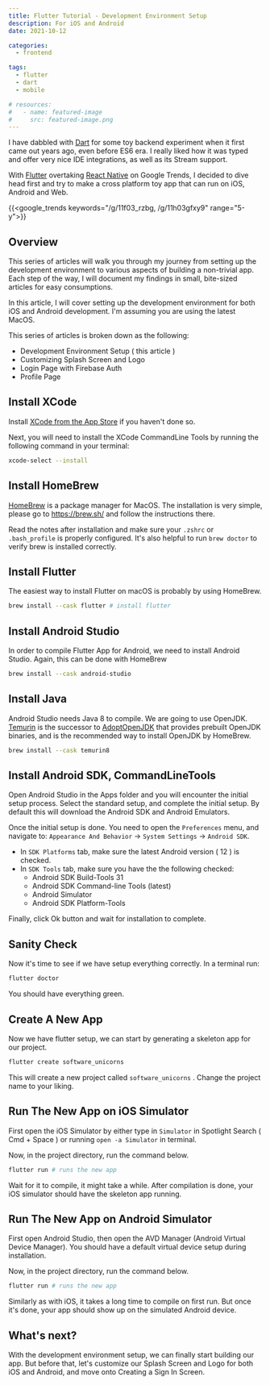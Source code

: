 ```yaml
---
title: Flutter Tutorial - Development Environment Setup
description: For iOS and Android
date: 2021-10-12

categories:
  - frontend

tags: 
  - flutter
  - dart
  - mobile

# resources:
#   - name: featured-image
#     src: featured-image.png
---
```



I have dabbled with [Dart](https://dart.dev/) for some toy backend experiment when it first came out years ago, even before ES6 era. I really liked how it was typed and offer very nice IDE integrations, as well as its Stream support. 

With [Flutter](https://flutter.dev/) overtaking [React Native](https://reactnative.dev/) on Google Trends, I decided to dive head first and try to make a cross platform toy app that can run on iOS, Android and Web.

{{<google_trends keywords="/g/11f03_rzbg, /g/11h03gfxy9" range="5-y">}}

## Overview

This series of articles will walk you through my journey from setting up the development environment to various aspects of building a non-trivial app. Each  step of the way, I will document my findings in small, bite-sized articles for easy consumptions.

In this article, I will cover setting up the development environment for both iOS and Android development. I'm assuming you are using the latest MacOS.

This series of articles is broken down as the following:

* Development Environment Setup ( this article )
* Customizing Splash Screen and Logo
* Login Page with Firebase Auth
* Profile Page

## Install XCode

Install [XCode from the App Store](https://apps.apple.com/us/app/xcode/id497799835?mt=12) if you haven't done so.

Next, you will need to install the XCode CommandLine Tools by running the following command in your terminal:

```bash
xcode-select --install
```

## Install HomeBrew

[HomeBrew](https://brew.sh/) is a package manager for MacOS. The installation is very simple, please go to https://brew.sh/ and follow the instructions there.

Read the notes after installation and make sure your `.zshrc` or `.bash_profile` is properly configured. It's also helpful to run `brew doctor` to verify brew is installed correctly.

## Install Flutter

The easiest way to install Flutter on macOS is probably by using HomeBrew.

```bash
brew install --cask flutter # install flutter
```

## Install Android Studio

In order to compile Flutter App for Android, we need to install Android Studio. Again, this can be done with HomeBrew

```bash
brew install --cask android-studio
```

## Install Java

Android Studio needs Java 8 to compile. We are going to use OpenJDK. [Temurin](https://adoptium.net/) is the successor to [AdoptOpenJDK](https://github.com/AdoptOpenJDK/homebrew-openjdk) that provides prebuilt OpenJDK binaries, and is the recommended way to install OpenJDK by HomeBrew.

```bash
brew install --cask temurin8
```

## Install Android SDK, CommandLineTools

Open Android Studio in the Apps folder and you will encounter the initial setup process. Select the standard setup, and complete the initial setup. By default this will download the Android SDK and Android Emulators.

Once the initial setup is done. You need to open the `Preferences` menu, and navigate to: `Appearance And Behavior` -> `System Settings` -> `Android SDK`.

* In `SDK Platforms` tab, make sure the latest Android version ( 12 ) is checked.
* In `SDK Tools` tab, make sure you have the the following checked:
  * Android SDK Build-Tools 31
  * Android SDK Command-line Tools (latest)
  * Android Simulator
  * Android SDK Platform-Tools

Finally, click Ok button and wait for installation to complete.

## Sanity Check

Now it's time to see if we have setup everything correctly. In a terminal run:

```bash
flutter doctor
```

You should have everything green.

## Create A New App

Now we have flutter setup, we can start by generating a skeleton app for our project. 

```bash
flutter create software_unicorns
```

This will create a new project called `software_unicorns` . Change the project name to your liking.

## Run The New App on iOS Simulator

First open the iOS Simulator by either type in `Simulator` in Spotlight Search ( Cmd + Space ) or running `open -a Simulator` in terminal.

Now, in the project directory, run the command below.

```bash
flutter run # runs the new app
```

Wait for it to compile, it might take a while. After compilation is done, your iOS simulator should have the skeleton app running. 

## Run The New App on Android Simulator

First open Android Studio, then open the AVD Manager (Android Virtual Device Manager). You should have a default virtual device setup during installation.

Now, in the project directory, run the command below.

```bash
flutter run # runs the new app
```

Similarly as with iOS, it takes a long time to compile on first run. But once it's done, your app should show up on the simulated Android device.

## What's next?

With the development environment setup, we can finally start building our app. But before that, let's customize our Splash Screen and Logo for both iOS and Android, and move onto Creating a Sign In Screen.
